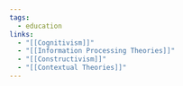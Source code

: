 ```yaml
---
tags:
  - education
links:
  - "[[Cognitivism]]"
  - "[[Information Processing Theories]]"
  - "[[Constructivism]]"
  - "[[Contextual Theories]]"
---
```

